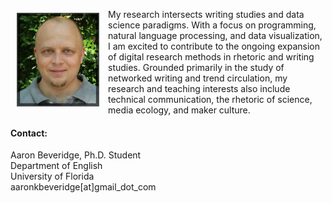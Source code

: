 <p><img src="./images/headshot1_tiny.jpg" align="left" style="display:inline;margin:6px 14px 0px 10px;"/>My research intersects writing studies and data science paradigms. With a focus on programming, natural language processing, and data visualization, I am excited to contribute to the ongoing expansion of digital research methods in rhetoric and writing studies. Grounded primarily in the study of networked writing and trend circulation, my research and teaching interests also include technical communication, the rhetoric of science, media ecology, and maker culture.</p>

#### **Contact:**
Aaron Beveridge, Ph.D. Student  
Department of English  
University of Florida  
aaronkbeveridge[at]gmail_dot_com
